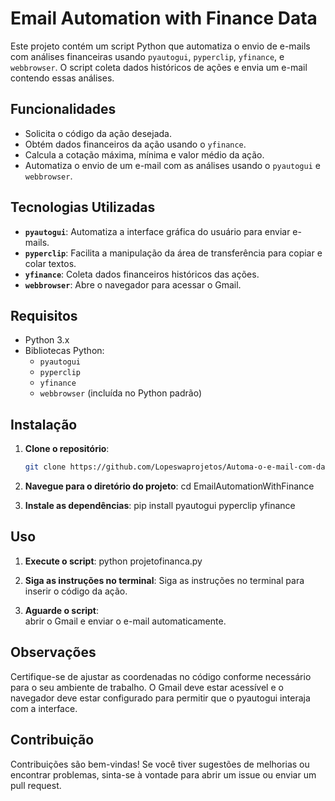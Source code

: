 # Email Automation with Finance Data

Este projeto contém um script Python que automatiza o envio de e-mails com análises financeiras usando `pyautogui`, `pyperclip`, `yfinance`, e `webbrowser`. O script coleta dados históricos de ações e envia um e-mail contendo essas análises.

## Funcionalidades

- Solicita o código da ação desejada.
- Obtém dados financeiros da ação usando o `yfinance`.
- Calcula a cotação máxima, mínima e valor médio da ação.
- Automatiza o envio de um e-mail com as análises usando o `pyautogui` e `webbrowser`.

## Tecnologias Utilizadas

- **`pyautogui`**: Automatiza a interface gráfica do usuário para enviar e-mails.
- **`pyperclip`**: Facilita a manipulação da área de transferência para copiar e colar textos.
- **`yfinance`**: Coleta dados financeiros históricos das ações.
- **`webbrowser`**: Abre o navegador para acessar o Gmail.

## Requisitos

- Python 3.x
- Bibliotecas Python:
  - `pyautogui`
  - `pyperclip`
  - `yfinance`
  - `webbrowser` (incluída no Python padrão)

## Instalação

1. **Clone o repositório**:
   ```bash
   git clone https://github.com/Lopeswaprojetos/Automa-o-e-mail-com-dados-financeiros.git

2. **Navegue para o diretório do projeto**:
cd EmailAutomationWithFinance

3. **Instale as dependências**:
pip install pyautogui pyperclip yfinance

## Uso

1. **Execute o script**:
python projetofinanca.py

2. **Siga as instruções no terminal**: 
Siga as instruções no terminal para inserir o código da ação.

3. **Aguarde o script**:  
abrir o Gmail e enviar o e-mail automaticamente.

## Observações

Certifique-se de ajustar as coordenadas no código conforme necessário para o seu ambiente de trabalho.
O Gmail deve estar acessível e o navegador deve estar configurado para permitir que o pyautogui interaja com a interface.

## Contribuição

Contribuições são bem-vindas! Se você tiver sugestões de melhorias ou encontrar problemas, sinta-se à vontade para abrir um issue ou enviar um pull request.

